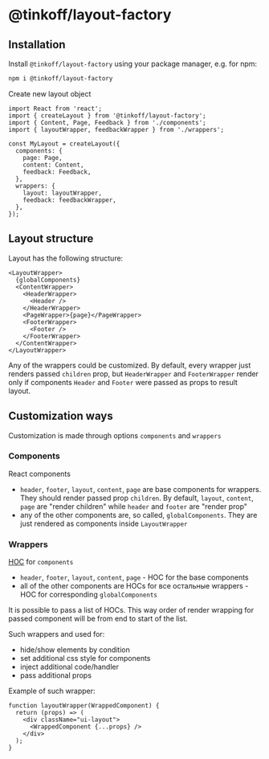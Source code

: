 # @tinkoff/layout-factory

## Installation

Install `@tinkoff/layout-factory` using your package manager, e.g. for npm:

```bash
npm i @tinkoff/layout-factory
```

Create new layout object

```tsx
import React from 'react';
import { createLayout } from '@tinkoff/layout-factory';
import { Content, Page, Feedback } from './components';
import { layoutWrapper, feedbackWrapper } from './wrappers';

const MyLayout = createLayout({
  components: {
    page: Page,
    content: Content,
    feedback: Feedback,
  },
  wrappers: {
    layout: layoutWrapper,
    feedback: feedbackWrapper,
  },
});
```

## Layout structure

Layout has the following structure:

```tsx
<LayoutWrapper>
  {globalComponents}
  <ContentWrapper>
    <HeaderWrapper>
      <Header />
    </HeaderWrapper>
    <PageWrapper>{page}</PageWrapper>
    <FooterWrapper>
      <Footer />
    </FooterWrapper>
  </ContentWrapper>
</LayoutWrapper>
```

Any of the wrappers could be customized. By default, every wrapper just renders passed `children` prop, but `HeaderWrapper` and `FooterWrapper` render only if components `Header` and `Footer` were passed as props to result layout.

## Customization ways

Customization is made through options `components` and `wrappers`

### Components

React components

- `header`, `footer`, `layout`, `content`, `page` are base components for wrappers. They should render passed prop `children`. By default, `layout`, `content`, `page` are "render children" while `header` and `footer` are "render prop"
- any of the other components are, so called, `globalComponents`. They are just rendered as components inside `LayoutWrapper`

### Wrappers

[HOC](https://ru.reactjs.org/docs/higher-order-components.html) for `components`

- `header`, `footer`, `layout`, `content`, `page` - HOC for the base components
- all of the other components are HOCs for все остальные wrappers - HOC for corresponding `globalComponents`

It is possible to pass a list of HOCs. This way order of render wrapping for passed component will be from end to start of the list.

Such wrappers and used for:

- hide/show elements by condition
- set additional css style for components
- inject additional code/handler
- pass additional props

Example of such wrapper:

```tsx
function layoutWrapper(WrappedComponent) {
  return (props) => (
    <div className="ui-layout">
      <WrappedComponent {...props} />
    </div>
  );
}
```

